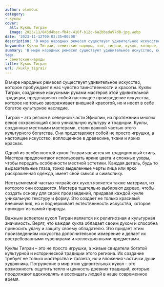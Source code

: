 ```yaml
---
author: olomouc
category:
- куклы
cover:
  alt: Куклы Тиграи
  image: 2023/11/845d4bec-fb4c-416f-b12c-6a2bbada97d8-jpg.webp
date: '2023-11-12T09:03:35+00:00'
description: 'В мире народных ремесел существует удивительное искусство, которое пробуждает в нас чувство таинственности и красоты. Куклы Тиграи, созданные искусными...'
keywords: Куклы Тиграи, семитские-народы, это, тиграи, кукол, которое, куклы, традиции, искусства, только, является, искусство, созданные, представляют, собой, настоящее, уникальную
summary: 'В мире народных ремесел существует удивительное искусство, которое пробуждает в нас чувство таинственности и красоты. Куклы Тиграи, созданные искусными...'
tag:
- семитские-народы
title: Куклы Тиграи
url: /kukly_tigrai/
---
```


В мире народных ремесел существует удивительное искусство, которое пробуждает в нас чувство таинственности и красоты. Куклы Тиграи, созданные искусными руками мастеров этой удивительной традиции, представляют собой настоящее произведение искусства, которое не только завораживает внешней красотой, но и несет в себе богатое культурное наследие.

Тиграй – это регион в северной части Эфиопии, на протяжении многих веков сохраняющий свою уникальную культуру и традиции. Куклы, созданные местными мастерами, стали важной частью этого культурного богатства. Они представляют собой не просто игрушки, а настоящее искусство, воплощенное в древесине, ткани и ярких красках.

Одной из особенностей кукол Тиграи является их традиционный стиль. Мастера предпочитают использовать яркие цвета и сложные узоры, чтобы передать особенности местной эстетики. Каждая деталь, будь то выразительные глаза, тонко выделенные черты лица или ярко раскрашенная одежда, имеет свой смысл и символику.

Неотъемлемой частью тиграйских кукол является также материал, из которого они создаются. Мастера тщательно выбирают дерево, чтобы создать основу для своих произведений, придавая каждой кукле уникальную текстуру и форму. Это создает не только красивый внешний вид, но и подчеркивает естественность искусства, которое приходит из самой природы.

Важным аспектом кукол Тиграи является их религиозная и культурная значимость. Верят, что каждая кукла обладает своим духом и способна приносить удачу и защиту своему обладателю. Это придает этим произведениям искусства дополнительное измерение и делает их востребованными сувенирами и коллекционными предметами.

Куклы Тиграи – это не просто игрушки, а живые свидетели богатой культурной и исторической традиции этого региона. Их создание требует не только мастерства и таланта, но и вложения частички души художника. Погружение в мир этих удивительных кукол – это возможность ощутить тепло и ценность древних традиций, которые продолжают вдохновлять и восхищать людей в наше современное время.